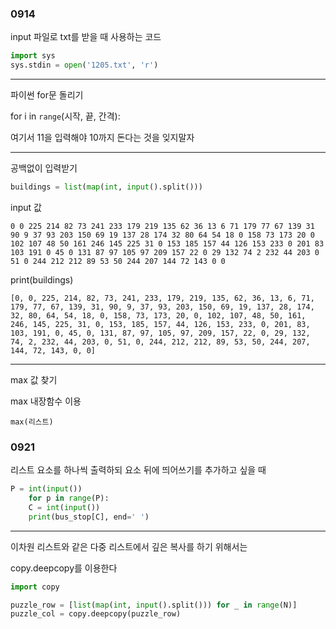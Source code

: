 ### 0914

input 파일로 txt를 받을 때 사용하는 코드

```python
import sys
sys.stdin = open('1205.txt', 'r')
```





-------



파이썬 for문 돌리기



for i in `range`(시작, 끝, 간격):

여기서 11을 입력해야 10까지 돈다는 것을 잊지말자



----------



공백없이 입력받기

```python
buildings = list(map(int, input().split()))
```



input 값

```
0 0 225 214 82 73 241 233 179 219 135 62 36 13 6 71 179 77 67 139 31 90 9 37 93 203 150 69 19 137 28 174 32 80 64 54 18 0 158 73 173 20 0 102 107 48 50 161 246 145 225 31 0 153 185 157 44 126 153 233 0 201 83 103 191 0 45 0 131 87 97 105 97 209 157 22 0 29 132 74 2 232 44 203 0 51 0 244 212 212 89 53 50 244 207 144 72 143 0 0 
```



print(buildings)

```
[0, 0, 225, 214, 82, 73, 241, 233, 179, 219, 135, 62, 36, 13, 6, 71, 179, 77, 67, 139, 31, 90, 9, 37, 93, 203, 150, 69, 19, 137, 28, 174, 32, 80, 64, 54, 18, 0, 158, 73, 173, 20, 0, 102, 107, 48, 50, 161, 246, 145, 225, 31, 0, 153, 185, 157, 44, 126, 153, 233, 0, 201, 83, 103, 191, 0, 45, 0, 131, 87, 97, 105, 97, 209, 157, 22, 0, 29, 132, 74, 2, 232, 44, 203, 0, 51, 0, 244, 212, 212, 89, 53, 50, 244, 207, 144, 72, 143, 0, 0]
```





--------



max 값 찾기



max 내장함수 이용

```
max(리스트)
```





### 0921

리스트 요소를 하나씩 출력하되 요소 뒤에 띄어쓰기를 추가하고 싶을 때

```python
P = int(input())
    for p in range(P):
    C = int(input())
    print(bus_stop[C], end=' ')
```



--------

이차원 리스트와 같은 다중 리스트에서 깊은 복사를 하기 위해서는

copy.deepcopy를 이용한다



```python
import copy

puzzle_row = [list(map(int, input().split())) for _ in range(N)]
puzzle_col = copy.deepcopy(puzzle_row)
```

